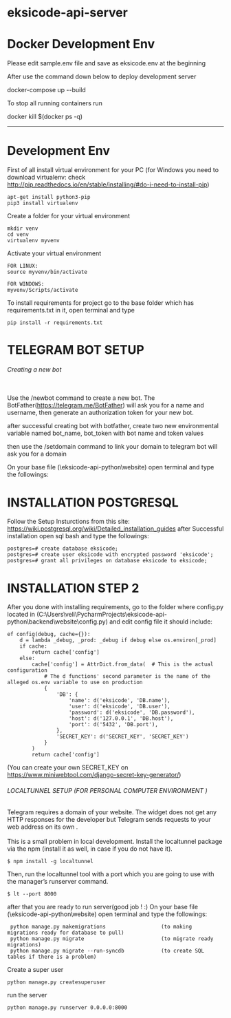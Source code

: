 # eksicode-api-server

# Docker Development Env

Please edit sample.env file and save as eksicode.env at the beginning

After use the command down below to deploy development server

docker-compose up --build


To stop all running containers run

docker kill $(docker ps -q)

-------------------------------------------------------------

# Development Env

First of all install virtual environment for your PC 
 (for Windows you need to download virtualenv: check http://pip.readthedocs.io/en/stable/installing/#do-i-need-to-install-pip)
```
apt-get install python3-pip
pip3 install virtualenv
```

Create a folder for your virtual environment
```
mkdir venv
cd venv
virtualenv myvenv
```

Activate your virtual environment
```
FOR LINUX:
source myvenv/bin/activate

FOR WINDOWS:
myvenv/Scripts/activate
```

To install requirements for project go to the base folder which has requirements.txt in it, open terminal and type
```
pip install -r requirements.txt
```

# TELEGRAM BOT SETUP
###### Creating a new bot <br><br>
Use the /newbot command to create a new bot. 
The BotFather(https://telegram.me/BotFather) will ask you for a name and username, then generate an authorization token for your new bot.

after successful creating bot with botfather, create two new environmental variable named bot_name, bot_token with bot name and token values <br>

then use the /setdomain command to link your domain to telegram bot  will ask you for a domain 





On your base file (\eksicode-api-python\website) open terminal and type the followings:

# INSTALLATION POSTGRESQL
Follow the Setup Insturctions from this site: https://wiki.postgresql.org/wiki/Detailed_installation_guides after
Successful installation open sql bash and type the followings:
```
postgres=# create database eksicode;
postgres=# create user eksicode with encrypted password 'eksicode';
postgres=# grant all privileges on database eksicode to eksicode;
``` 

# INSTALLATION STEP 2 
 
After you done with installing requirements, go to the folder where config.py located in (C:\Users\veli\PycharmProjects\eksicode-api-python\backend\website\config.py) and edit config file it should include:


  
```
ef config(debug, cache={}):
    d = lambda _debug, _prod: _debug if debug else os.environ[_prod]
    if cache:
        return cache['config']
    else:
        cache['config'] = AttrDict.from_data(  # This is the actual configuration
            # The d functions' second parameter is the name of the alleged os.env variable to use on production
            {
                'DB': {
                    'name': d('eksicode', 'DB.name'),
                    'user': d('eksicode', 'DB.user'),
                    'password': d('eksicode', 'DB.password'),
                    'host': d('127.0.0.1', 'DB.host'),
                    'port': d('5432', 'DB.port'),
                },
                'SECRET_KEY': d('SECRET_KEY', 'SECRET_KEY')
            }
        )
        return cache['config']

```
(You can create your own SECRET_KEY on https://www.miniwebtool.com/django-secret-key-generator/)

###### LOCALTUNNEL SETUP (FOR PERSONAL COMPUTER ENVIRONMENT )

Telegram requires a domain of your website. The widget does not get any HTTP responses for the developer but Telegram sends requests to your web address on its own . <br><br>This is a small problem in local development.
Install the localtunnel package via the npm (install it as well, in case if you do not have it).
```
$ npm install -g localtunnel
```
Then, run the localtunnel tool with a port which you are going to use with the manager’s runserver command.
```
$ lt --port 8000
```
after that you are ready to run server(good job ! :)  On your base file (\eksicode-api-python\website) open terminal and type the followings:
```
 python manage.py makemigrations                  (to making migrations ready for database to pull)
 python manage.py migrate                         (to migrate ready migrations)
 python manage.py migrate --run-syncdb            (to create SQL tables if there is a problem)
```

Create a super user
```
python manage.py createsuperuser
```

run the server
```
python manage.py runserver 0.0.0.0:8000
```

